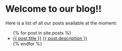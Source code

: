 # Welcome to our blog!!

Here is a list of all our posts available at the moment:
<ul>
  {% for post in site.posts %}
    <li>
      <a href="/github-pages-with-jekyll{{ post.url }}">{{ post.title }}</a>
      <a href="/github-pages-with-jekyll{{ post.url }}">{{ post.description }}</a>
</li>
  {% endfor %}
</ul>
